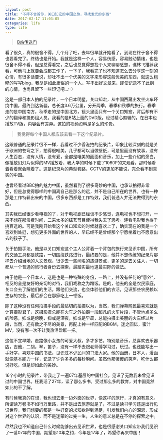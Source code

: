 ```yaml
---
layout: post
title: "不得不告诉你，关口知宏的中国之旅，寻找发光的东西"
date: 2017-02-17 11:03:05
categories: life
type: life
---
```


>[B站传送门](http://www.bilibili.com/video/av4036901/)

看了很久，真的很舍不得，几个月了吧，去年很早就开始看了，到现在终于舍不得也要看完了。终结也是开始。我就是这样一个人，容易伤感，容易触动情绪，也是很舍不得不看，但是总得看完，之后也总觉得想找个人来聊聊感想，谯林飞推荐我看，可他马上就要会成都工作了，一下子，我看完了也不知道怎么去分享这一刻的心情，有很多话要说，却吐不出一个优美的文字来形容这般优美的东西，就这么粗糙的写写blog，我尽是如此庸俗的一个人，写不出好文章来，即使记录不了此刻的心情，也尚且留下一些印记吧...:-)

这是一部日本人拍的纪录片，一个日本明星，关口知宏，从中国西藏出发坐火车环绕中国，最终到达新疆，总长度3.6万公里，分开两季，春季和秋季的旅行。春季走的是中国南方，秋季走的是中国北方，镜头里面只有一个关口知宏，背后却有不少的翻译和摄影组人员。我看的是B站上面的DVD版，经过精心剪辑的，在日本也播放TV版，内容会有差异。这拍的视频资料是多么的珍贵。

>我觉得每个中国人都应该去看一下这个纪录片。

这跟普通的纪录片很不一样，我看过不少香港拍的纪录片，印象比较深刻的就是关于欧洲的苍穹之下，拍得很唯美，几乎都可以当做壁纸，可是里面没有故事，没有人生百态，没有人情，没有爱，全都是唯美的画面和音乐，加上一些介绍的旁白，像播放幻灯片似得的MV播放着，我大学的时候下载了1080P的来观看，那时候看着看着就会睡着了。这是纪录片的典型套路，CCTV的更加不能说，完全看不到真实的中国。

也曾经看过BBC拍的魅力中国，虽然看到了很多奇妙的中国，也承认拍得非常好，但是总觉得那样的中国离自己是那么的远，并不是自己所在的世界。也有一种那是工作特辑出来的中国，很多东西都是工作特效，我们普通人并无法做得到的东西。

其实我已经很少看电视的了，对于电视剧已经谈不少感觉，连电视也不想打开，一来不想在那浪费时间，二来太多的综艺节目使得我失去了思考。连看电影我也得千挑百选的。可是我刚开始看这个关口知宏的时候就喜欢上了，确实现在的我是一个喜欢到处逛，想见更多外面的世界的人，早已经不是曾经那个宁愿坐着也不愿意出去的孩子了。

关于拍摄手法，他是以关口知宏这个主人公背着一个背包的旅行来见识中国，所有的交通工具都是铁路，一切围绕铁路进行，最终要的是，他并不想传统的纪录片那样去介绍当地的人文景观，很少去一些闻名的旅游景点，更多的是去关注人，一切都从一个普通的旅行者身份去探索，最踏实最地道最实际的做法。

由于他是一个日本人，这是也是一种特殊的身份，一路上，并没有任何的”意外“，相反的全是友好的亲切的对待，我们戏称之为蹭饭。是的，他去的全是农民家庭，关口会去了解他们的生活，跟他们交流，也会体验他们的农活，见识那些农民赖以生存的农业，最后都会在那家吃上一顿饭。

除了这种没有任何拍摄手段的最贴切的拍摄以为，当然，我们弹幕网民最喜欢就是计算摄影君了，这摄影君总能在火车之外拍摄一段超凡的火车片段，不管地点多么的险恶，抑或是傍晚，抑或是深夜，抑或是早晨，总能拍摄出美丽的火车经过片段，当然，还有数之不尽的美景，再配上神一样匹配的BGM，迷之回忆，蜜汁MV，没有哪一次不让我热泪盈眶一把。

这位不宜早婚，走路像小女孩的可爱大叔，多才多艺，特别是音乐，总喜欢去乐器店，吉他，二胡，琴，笛子，没有一样不去跟老师傅学习过，玩过。也还能写出一手好字，喜欢中国的书法，见识过不少民间的书法大家。他的画册，日本人，漫画就像基本能力一样，记录了许许多多的每秒瞬间。虽然他那傻傻的笑声，吃什么都说好吃，但是却如此的美妙。

16个小时的纪录片，带我走了一遍07年基层的中国社会。见识了无数我未曾见识过的中国世界。枉我活了27年，读了那么多书，受过那么多的教育，对中国竟然如此的不了解。

有时候我真的在想，我也想去走一边外面的世界，像这样的旅行，才真的有意义。所谓读万卷书不如行万里路，并不是出去旅游就是了，不过是读书学习还是出行见识世界，我们想要的都是一种好奇的求知欲得到满足，引发我们内心的深思，形成对这个世界的认识，而不是迷蒙的过完一生，人生的意义总是在不停的探索之中。

尽然我也不知道自己什么时候能够出去见识世界，也是很感谢关口知宏带我们见识了一番07年的中国，期望那10年之约，今年是17年了，希望你再来中国！